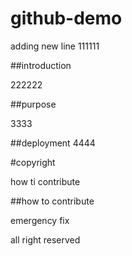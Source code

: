 # github-demo

adding new line
111111

##introduction

222222

##purpose

3333


##deployment
4444

#copyright

how ti contribute

##how to contribute

emergency fix

all right reserved

